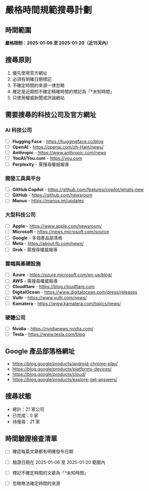 # 嚴格時間規範搜尋計劃

## 時間範圍
**嚴格限制：2025-01-06 至 2025-01-20（近15天內）**

## 搜尋原則
1. 優先使用官方網址
2. 必須有明確日期標記
3. 不確定時間的來源一律忽略
4. 確定是近期但不確定精確時間的標記為「*未知時間」
5. 只使用權威新聞或評論網站

## 需要搜尋的科技公司及官方網址

### AI 科技公司
- [ ] **Hugging Face** - https://huggingface.co/blog
- [ ] **OpenAI** - https://openai.com/zh-Hant/news/
- [ ] **Anthropic** - https://www.anthropic.com/news
- [ ] **YouAI/You.com** - https://you.com
- [ ] **Perplexity** - 需搜尋權威報導

### 開發工具與平台
- [ ] **GitHub Copilot** - https://github.com/features/copilot/whats-new
- [ ] **GitHub** - https://github.com/newsroom
- [ ] **Manus** - https://manus.im/updates

### 大型科技公司
- [ ] **Apple** - https://www.apple.com/newsroom/
- [ ] **Microsoft** - https://news.microsoft.com/source
- [ ] **Google** - 多個產品部落格
- [ ] **Meta** - https://about.fb.com/news/
- [ ] **Grok** - 需搜尋權威報導

### 雲端與基礎設施
- [ ] **Azure** - https://azure.microsoft.com/en-us/blog/
- [ ] **AWS** - 需搜尋權威報導
- [ ] **Cloudflare** - https://blog.cloudflare.com
- [ ] **DigitalOcean** - https://www.digitalocean.com/press/releases
- [ ] **Vultr** - https://www.vultr.com/news/
- [ ] **Kamatera** - https://www.kamatera.com/topics/news/

### 硬體公司
- [ ] **Nvidia** - https://nvidianews.nvidia.com/
- [ ] **Tesla** - https://www.tesla.com/blog

## Google 產品部落格網址
- https://blog.google/products/android-chrome-play/
- https://blog.google/products/platforms-devices/
- https://blog.google/products/cloud/
- https://blog.google/products/explore-get-answers/

## 搜尋狀態
- 總計：21 家公司
- 已完成：0 家
- 待搜尋：21 家

## 時間驗證檢查清單
- [ ] 確認每篇文章都有明確發布日期
- [ ] 驗證日期在 2025-01-06 至 2025-01-20 範圍內
- [ ] 標記不確定時間的文章為「*未知時間」
- [ ] 忽略無法確定時間的來源

